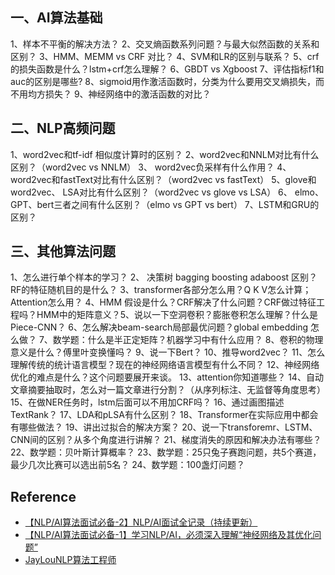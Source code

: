 
## 一、AI算法基础

1、样本不平衡的解决方法？
2、交叉熵函数系列问题？与最大似然函数的关系和区别？
3、HMM、MEMM vs CRF 对比？
4、SVM和LR的区别与联系？
5、crf的损失函数是什么？lstm+crf怎么理解？
6、GBDT vs Xgboost
7、评估指标f1和auc的区别是哪些?
8、sigmoid用作激活函数时，分类为什么要用交叉熵损失，而不用均方损失？
9、神经网络中的激活函数的对比？

## 二、NLP高频问题

1、word2vec和tf-idf 相似度计算时的区别？
2、word2vec和NNLM对比有什么区别？（word2vec vs NNLM）
3、 word2vec负采样有什么作用？
4、word2vec和fastText对比有什么区别？（word2vec vs fastText）
5、glove和word2vec、 LSA对比有什么区别？（word2vec vs glove vs LSA）
6、 elmo、GPT、bert三者之间有什么区别？（elmo vs GPT vs bert）
7、LSTM和GRU的区别？

## 三、其他算法问题

1、怎么进行单个样本的学习？
2、 决策树 bagging boosting adaboost 区别？RF的特征随机目的是什么？
3、transformer各部分怎么用？Q K V怎么计算；Attention怎么用？
4、HMM 假设是什么？CRF解决了什么问题？CRF做过特征工程吗？HMM中的矩阵意义？5、说以一下空洞卷积？膨胀卷积怎么理解？什么是Piece-CNN？
6、怎么解决beam-search局部最优问题？global embedding 怎么做？
7、数学题：什么是半正定矩阵？机器学习中有什么应用？
8、卷积的物理意义是什么？傅里叶变换懂吗？
9、说一下Bert？
10、推导word2vec？
11、怎么理解传统的统计语言模型？现在的神经网络语言模型有什么不同？
12、神经网络优化的难点是什么？这个问题要展开来谈。
13、attention你知道哪些？
14、自动文章摘要抽取时，怎么对一篇文章进行分割？（从序列标注、无监督等角度思考）
15、在做NER任务时，lstm后面可以不用加CRF吗？
16、通过画图描述TextRank？
17、LDA和pLSA有什么区别？
18、Transformer在实际应用中都会有哪些做法？
19、讲出过拟合的解决方案？
20、说一下transforemr、LSTM、CNN间的区别？从多个角度进行讲解？
21、梯度消失的原因和解决办法有哪些？
22、数学题：贝叶斯计算概率？
23、数学题：25只兔子赛跑问题，共5个赛道，最少几次比赛可以选出前5名？
24、数学题：100盏灯问题？

## Reference

- [【NLP/AI算法面试必备-2】NLP/AI面试全记录（持续更新）][1]
- [【NLP/AI算法面试必备-1】学习NLP/AI，必须深入理解“神经网络及其优化问题”][2]
- [JayLouNLP算法工程师][2]

[1]: https://zhuanlan.zhihu.com/p/57153934
[2]: https://www.zhihu.com/people/lou-jie-9/posts
[3]: https://zhuanlan.zhihu.com/p/56633392